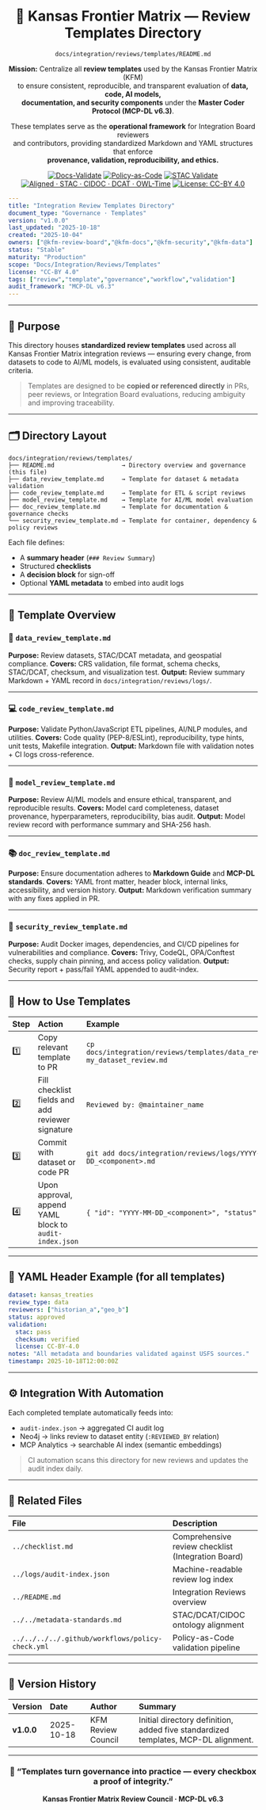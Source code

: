 <div align="center">

# 🧰 Kansas Frontier Matrix — **Review Templates Directory**  
`docs/integration/reviews/templates/README.md`

**Mission:** Centralize all **review templates** used by the Kansas Frontier Matrix (KFM)  
to ensure consistent, reproducible, and transparent evaluation of **data, code, AI models,  
documentation, and security components** under the **Master Coder Protocol (MCP-DL v6.3)**.  

These templates serve as the **operational framework** for Integration Board reviewers  
and contributors, providing standardized Markdown and YAML structures that enforce  
**provenance, validation, reproducibility, and ethics.**

[![Docs-Validate](https://img.shields.io/badge/docs-validated-brightgreen?logo=github)](../../../../.github/workflows/docs-validate.yml)
[![Policy-as-Code](https://img.shields.io/badge/policy-OPA%2FConftest-purple)](../../../../.github/workflows/policy-check.yml)
[![STAC Validate](https://github.com/bartytime4life/Kansas-Frontier-Matrix/actions/workflows/stac-validate.yml/badge.svg)](../../../../.github/workflows/stac-validate.yml)
[![Aligned · STAC · CIDOC · DCAT · OWL-Time](https://img.shields.io/badge/Aligned-STAC%201.0%20%7C%20CIDOC%20CRM%20%7C%20DCAT%20%7C%20OWL--Time-green)](../../metadata-standards.md)
[![License: CC-BY 4.0](https://img.shields.io/badge/License-CC--BY%204.0-green)](../../../../LICENSE)

</div>

```yaml
---
title: "Integration Review Templates Directory"
document_type: "Governance · Templates"
version: "v1.0.0"
last_updated: "2025-10-18"
created: "2025-10-04"
owners: ["@kfm-review-board","@kfm-docs","@kfm-security","@kfm-data"]
status: "Stable"
maturity: "Production"
scope: "Docs/Integration/Reviews/Templates"
license: "CC-BY 4.0"
tags: ["review","template","governance","workflow","validation"]
audit_framework: "MCP-DL v6.3"
---
````

---

## 📘 Purpose

This directory houses **standardized review templates** used across all Kansas Frontier Matrix
integration reviews — ensuring every change, from datasets to code to AI/ML models,
is evaluated using consistent, auditable criteria.

> Templates are designed to be **copied or referenced directly** in PRs, peer reviews,
> or Integration Board evaluations, reducing ambiguity and improving traceability.

---

## 🗂 Directory Layout

```text
docs/integration/reviews/templates/
├── README.md                   → Directory overview and governance (this file)
├── data_review_template.md     → Template for dataset & metadata validation
├── code_review_template.md     → Template for ETL & script reviews
├── model_review_template.md    → Template for AI/ML model evaluation
├── doc_review_template.md      → Template for documentation & governance checks
└── security_review_template.md → Template for container, dependency & policy reviews
```

Each file defines:

* A **summary header** (`### Review Summary`)
* Structured **checklists**
* A **decision block** for sign-off
* Optional **YAML metadata** to embed into audit logs

---

## 🧩 Template Overview

### 📂 `data_review_template.md`

**Purpose:** Review datasets, STAC/DCAT metadata, and geospatial compliance.
**Covers:** CRS validation, file format, schema checks, STAC/DCAT, checksum, and visualization test.
**Output:** Review summary Markdown + YAML record in `docs/integration/reviews/logs/`.

---

### 💻 `code_review_template.md`

**Purpose:** Validate Python/JavaScript ETL pipelines, AI/NLP modules, and utilities.
**Covers:** Code quality (PEP-8/ESLint), reproducibility, type hints, unit tests, Makefile integration.
**Output:** Markdown file with validation notes + CI logs cross-reference.

---

### 🤖 `model_review_template.md`

**Purpose:** Review AI/ML models and ensure ethical, transparent, and reproducible results.
**Covers:** Model card completeness, dataset provenance, hyperparameters, reproducibility, bias audit.
**Output:** Model review record with performance summary and SHA-256 hash.

---

### 📚 `doc_review_template.md`

**Purpose:** Ensure documentation adheres to **Markdown Guide** and **MCP-DL standards**.
**Covers:** YAML front matter, header block, internal links, accessibility, and version history.
**Output:** Markdown verification summary with any fixes applied in PR.

---

### 🔐 `security_review_template.md`

**Purpose:** Audit Docker images, dependencies, and CI/CD pipelines for vulnerabilities and compliance.
**Covers:** Trivy, CodeQL, OPA/Conftest checks, supply chain pinning, and access policy validation.
**Output:** Security report + pass/fail YAML appended to audit-index.

---

## 🧠 How to Use Templates

| Step | Action                                                 | Example                                                                              |
| :--- | :----------------------------------------------------- | :----------------------------------------------------------------------------------- |
| 1️⃣  | Copy relevant template to PR                           | `cp docs/integration/reviews/templates/data_review_template.md my_dataset_review.md` |
| 2️⃣  | Fill checklist fields and add reviewer signature       | `Reviewed by: @maintainer_name`                                                      |
| 3️⃣  | Commit with dataset or code PR                         | `git add docs/integration/reviews/logs/YYYY-MM-DD_<component>.md`                    |
| 4️⃣  | Upon approval, append YAML block to `audit-index.json` | `{ "id": "YYYY-MM-DD_<component>", "status": "approved" }`                           |

---

## 🧾 YAML Header Example (for all templates)

```yaml
dataset: kansas_treaties
review_type: data
reviewers: ["historian_a","geo_b"]
status: approved
validation:
  stac: pass
  checksum: verified
  license: CC-BY-4.0
notes: "All metadata and boundaries validated against USFS sources."
timestamp: 2025-10-18T12:00:00Z
```

---

## ⚙️ Integration With Automation

Each completed template automatically feeds into:

* `audit-index.json` → aggregated CI audit log
* Neo4j → links review to dataset entity (`:REVIEWED_BY` relation)
* MCP Analytics → searchable AI index (semantic embeddings)

> CI automation scans this directory for new reviews and updates the audit index daily.

---

## 🔗 Related Files

| File                                             | Description                                        |
| :----------------------------------------------- | :------------------------------------------------- |
| `../checklist.md`                                | Comprehensive review checklist (Integration Board) |
| `../logs/audit-index.json`                       | Machine-readable review log index                  |
| `../README.md`                                   | Integration Reviews overview                       |
| `../../metadata-standards.md`                    | STAC/DCAT/CIDOC ontology alignment                 |
| `../../../../.github/workflows/policy-check.yml` | Policy-as-Code validation pipeline                 |

---

## 📅 Version History

| Version    | Date       | Author             | Summary                                                                            |
| :--------- | :--------- | :----------------- | :--------------------------------------------------------------------------------- |
| **v1.0.0** | 2025-10-18 | KFM Review Council | Initial directory definition, added five standardized templates, MCP-DL alignment. |

---

<div align="center">

### 🧩 “Templates turn governance into practice — every checkbox a proof of integrity.”

**Kansas Frontier Matrix Review Council · MCP-DL v6.3**

</div>
